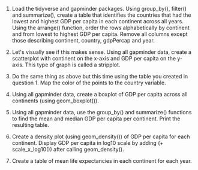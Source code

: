 1. Load the tidyverse and gapminder packages. Using group\_by(),
filter() and summarize(), create a table that identifies the countries
that had the lowest and highest GDP per capita in each continent across
all years. Using the arrange() function, order the rows alphabetically
by continent and from lowest to highest GDP per capita. Remove all
columns except those describing continent, country, gdpPercap and
year.

2. Let's visually see if this makes sense. Using all gapminder data,
create a scatterplot with continent on the x-axis and GDP per capita on
the y-axis. This type of graph is called a stripplot.

3. Do the same thing as above but this time using the table you
created in question 1. Map the color of the points to the country
variable.

4. Using all gapminder data, create a boxplot of GDP per capita across
all continents (using geom\_boxplot()).

5. Using all gapminder data, use the group\_by() and summarize()
functions to find the mean and median GDP per capita per continent.
Print the resulting table.

6. Create a density plot (using geom\_density()) of GDP per capita for
each continent. Display GDP per capita in log10 scale by adding (+
scale\_x\_log10()) after calling geom\_density().

7. Create a table of mean life expectancies in each continent for each
year.

